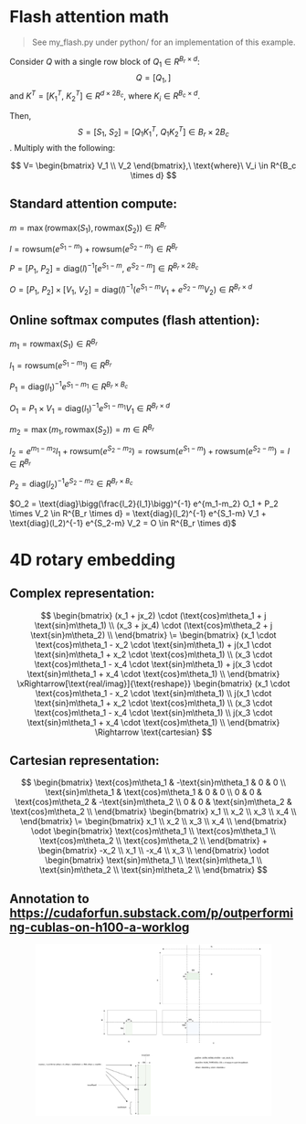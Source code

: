 # Flash attention math

> See my_flash.py under python/ for an implementation of this example.

Consider $Q$ with a single row block of $Q_1 \in R^{B_r \times d}$: $$Q = \big[Q_1,\big]$$
and $K^T = \big[K_1^T,\ K_2^T\big] \in R^{d \times 2B_c}$, where $K_i \in R^{B_c \times d}$.

Then, $$S = \big[S_1,\ S_2\big] = \big[Q_1K_1^T,\ Q_1K_2^T\big] \in B_r \times 2B_c$$. Multiply with the following:

$$
V=
\begin{bmatrix}
  V_1 \\
  V_2
\end{bmatrix},\ \text{where}\ V_i \in R^{B_c \times d}
$$

## Standard attention compute:

  $m = \max(\text{rowmax}(S_1), \text{rowmax}(S_2)) \in R^{B_r}$

  $l = \text{rowsum}(e^{S_1-m}) + \text{rowsum}(e^{S_2-m}) \in R^{B_r}$

  $P=[P_1,\ P_2] = \text{diag}(l)^{-1} \bigg[e^{S_1-m},\ e^{S_2-m}\bigg] \in R^{B_r \times 2B_c}$

  $O = [P_1,\ P_2] \times [V_1,\ V_2] = \text{diag}(l)^{-1} \big(e^{S_1-m} V_1 + e^{S_2-m} V_2 \big) \in R^{B_r \times d}$

## Online softmax computes (flash attention):

$m_1 = \text{rowmax}(S_1) \in R^{B_r}$

$l_1 = \text{rowsum}(e^{S_1-m_1}) \in R^{B_r}$

$P_1 = \text{diag}(l_1)^{-1} e^{S_1-m_1} \in R^{B_r \times B_c}$

$O_1 = P_1 \times V_1 = \text{diag}(l_1)^{-1} e^{S_1-m_1} V_1 \in R^{B_r \times d}$

$m_2 = \max(m_1, \text{rowmax}(S_2)) = m \in R^{B_r}$

$l_2 = e^{m_1-m_2} l_1 + \text{rowsum}(e^{S_2-m_2}) = \text{rowsum}(e^{S_1-m}) + \text{rowsum}(e^{S_2-m}) = l \in R^{B_r}$

$P_2 = \text{diag}(l_2)^{-1} e^{S_2-m_2} \in R^{B_r \times B_c}$

$O_2 = \text{diag}\bigg(\frac{l_2}{l_1}\bigg)^{-1} e^{m_1-m_2} O_1 + P_2 \times V_2 \in R^{B_r \times d} = \text{diag}(l_2)^{-1} e^{S_1-m} V_1 + \text{diag}(l_2)^{-1} e^{S_2-m} V_2 = O \in R^{B_r \times d}$


# 4D rotary embedding

## Complex representation:

  
$$
\begin{bmatrix}
  (x_1 + jx_2) \cdot (\text{cos}m\theta_1 + j  \text{sin}m\theta_1) \\
  (x_3 + jx_4) \cdot (\text{cos}m\theta_2 + j  \text{sin}m\theta_2)  \\
\end{bmatrix}
\=
\begin{bmatrix}
  (x_1 \cdot \text{cos}m\theta_1 - x_2 \cdot \text{sin}m\theta_1) + j(x_1 \cdot \text{sin}m\theta_1 + x_2 \cdot \text{cos}m\theta_1) \\
  (x_3 \cdot \text{cos}m\theta_1 - x_4 \cdot \text{sin}m\theta_1) + j(x_3 \cdot \text{sin}m\theta_1 + x_4 \cdot \text{cos}m\theta_1) \\
\end{bmatrix}
\xRightarrow[\text{real/imag}]{\text{reshape}}
\begin{bmatrix}
  (x_1 \cdot \text{cos}m\theta_1 - x_2 \cdot \text{sin}m\theta_1) \\
  j(x_1 \cdot \text{sin}m\theta_1 + x_2 \cdot \text{cos}m\theta_1) \\
  (x_3 \cdot \text{cos}m\theta_1 - x_4 \cdot \text{sin}m\theta_1) \\
  j(x_3 \cdot \text{sin}m\theta_1 + x_4 \cdot \text{cos}m\theta_1) \\
\end{bmatrix}
\Rightarrow \text{cartesian}
$$
  
## Cartesian representation:
  
$$
\begin{bmatrix}
  \text{cos}m\theta_1 & -\text{sin}m\theta_1 & 0 & 0 \\
  \text{sin}m\theta_1 & \text{cos}m\theta_1 & 0 & 0  \\
  0 & 0 & \text{cos}m\theta_2 & -\text{sin}m\theta_2 \\
  0 & 0 & \text{sin}m\theta_2 & \text{cos}m\theta_2  \\
\end{bmatrix}
\begin{bmatrix}
  x_1 \\
  x_2 \\
  x_3 \\
  x_4 \\
\end{bmatrix}
\=
\begin{bmatrix}
  x_1 \\
  x_2 \\
  x_3 \\
  x_4 \\
\end{bmatrix} \odot 
\begin{bmatrix} 
   \text{cos}m\theta_1 \\
   \text{cos}m\theta_1 \\
   \text{cos}m\theta_2 \\
   \text{cos}m\theta_2 \\
\end{bmatrix}
+
\begin{bmatrix}
  -x_2 \\
   x_1 \\
  -x_4 \\
   x_3 \\
\end{bmatrix} \odot 
\begin{bmatrix} 
   \text{sin}m\theta_1 \\
   \text{sin}m\theta_1 \\
   \text{sin}m\theta_2 \\
   \text{sin}m\theta_2 \\
\end{bmatrix}
$$

## Annotation to https://cudaforfun.substack.com/p/outperforming-cublas-on-h100-a-worklog

<p align="center">
  <img src="./images/outperforming_cublas_on_h100/fast_cu_matmul_1.drawio.svg" alt="fast_cu_matmul_1.drawio.svg" height="300"/>
</p>
